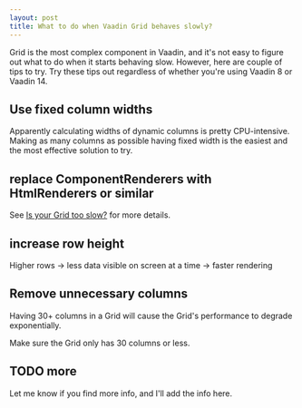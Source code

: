 ```yaml
---
layout: post
title: What to do when Vaadin Grid behaves slowly?
---
```


Grid is the most complex component in Vaadin, and it's not easy to figure out
what to do when it starts behaving slow. However, here are couple of tips to try.
Try these tips out regardless of whether you're using Vaadin 8 or Vaadin 14.

## Use fixed column widths

Apparently calculating widths of dynamic columns is pretty CPU-intensive. Making
as many columns as possible having fixed width is the easiest and the most effective
solution to try.

## replace ComponentRenderers with HtmlRenderers or similar

See [Is your Grid too slow?](https://vaadin.com/blog/using-the-right-r)
for more details.

## increase row height

Higher rows -> less data visible on screen at a time -> faster rendering

## Remove unnecessary columns

Having 30+ columns in a Grid will cause the Grid's performance to degrade exponentially.

Make sure the Grid only has 30 columns or less.

## TODO more

Let me know if you find more info, and I'll add the info here.
